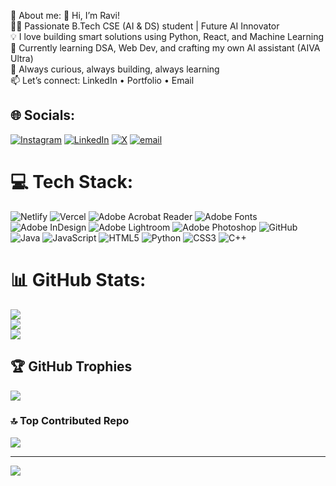 💫 About me:
     🚀 Hi, I’m Ravi!<br>👨‍💻 Passionate B.Tech CSE (AI & DS) student | Future AI Innovator<br>💡 I love building smart solutions using Python, React, and Machine Learning<br>🔧 Currently learning DSA, Web Dev, and crafting my own AI assistant (AIVA Ultra)<br>🌱 Always curious, always building, always learning<br>📫 Let’s connect: LinkedIn • Portfolio • Email<br>


## 🌐 Socials:
[![Instagram](https://img.shields.io/badge/Instagram-%23E4405F.svg?logo=Instagram&logoColor=white)](https://instagram.com/https://www.instagram.com/i_am_ravi.07?igsh=MWp0MnQ5b29xZmVmcg==) [![LinkedIn](https://img.shields.io/badge/LinkedIn-%230077B5.svg?logo=linkedin&logoColor=white)](https://linkedin.com/in/https://www.linkedin.com/in/ravi-vishwakarma67) [![X](https://img.shields.io/badge/X-black.svg?logo=X&logoColor=white)](https://x.com/https://x.com/I_am_ravi09?t=53lJAgWP-FfcJw2q2qRE0g&s=09) [![email](https://img.shields.io/badge/Email-D14836?logo=gmail&logoColor=white)](mailto:ravivish517@gmail.com) 

# 💻 Tech Stack:
![Netlify](https://img.shields.io/badge/netlify-%23000000.svg?style=flat&logo=netlify&logoColor=#00C7B7) ![Vercel](https://img.shields.io/badge/vercel-%23000000.svg?style=flat&logo=vercel&logoColor=white) ![Adobe Acrobat Reader](https://img.shields.io/badge/Adobe%20Acrobat%20Reader-EC1C24.svg?style=flat&logo=Adobe%20Acrobat%20Reader&logoColor=white) ![Adobe Fonts](https://img.shields.io/badge/Adobe%20Fonts-000B1D.svg?style=flat&logo=Adobe%20Fonts&logoColor=white) ![Adobe InDesign](https://img.shields.io/badge/Adobe%20InDesign-49021F?style=flat&logo=adobeindesign&logoColor=FF3366) ![Adobe Lightroom](https://img.shields.io/badge/Adobe%20Lightroom-31A8FF.svg?style=flat&logo=Adobe%20Lightroom&logoColor=white) ![Adobe Photoshop](https://img.shields.io/badge/adobe%20photoshop-%2331A8FF.svg?style=flat&logo=adobe%20photoshop&logoColor=white) ![GitHub](https://img.shields.io/badge/github-%23121011.svg?style=flat&logo=github&logoColor=white) ![Java](https://img.shields.io/badge/java-%23ED8B00.svg?style=flat&logo=openjdk&logoColor=white) ![JavaScript](https://img.shields.io/badge/javascript-%23323330.svg?style=flat&logo=javascript&logoColor=%23F7DF1E) ![HTML5](https://img.shields.io/badge/html5-%23E34F26.svg?style=flat&logo=html5&logoColor=white) ![Python](https://img.shields.io/badge/python-3670A0?style=flat&logo=python&logoColor=ffdd54) ![CSS3](https://img.shields.io/badge/css3-%231572B6.svg?style=flat&logo=css3&logoColor=white) ![C++](https://img.shields.io/badge/c++-%2300599C.svg?style=flat&logo=c%2B%2B&logoColor=white)
# 📊 GitHub Stats:
![](https://github-readme-stats.vercel.app/api?username=ravikumar-3481&theme=dark&hide_border=false&include_all_commits=false&count_private=false)<br/>
![](https://nirzak-streak-stats.vercel.app/?user=ravikumar-3481&theme=dark&hide_border=false)<br/>
![](https://github-readme-stats.vercel.app/api/top-langs/?username=ravikumar-3481&theme=dark&hide_border=false&include_all_commits=false&count_private=false&layout=compact)

## 🏆 GitHub Trophies
![](https://github-profile-trophy.vercel.app/?username=ravikumar-3481&theme=radical&no-frame=true&no-bg=true&margin-w=4)

### 🔝 Top Contributed Repo
![](https://github-contributor-stats.vercel.app/api?username=ravikumar-3481&limit=5&theme=dark&combine_all_yearly_contributions=true)

---
[![](https://visitcount.itsvg.in/api?id=ravikumar-3481&icon=0&color=0)](https://visitcount.itsvg.in)

<!-- Proudly created with GPRM ( https://gprm.itsvg.in ) -->
